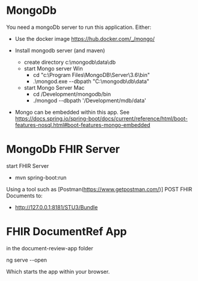 
# MongoDb

You need a mongoDb server to run this application. Either:
 
- Use the docker image https://hub.docker.com/_/mongo/ 

- Install mongodb server (and maven) 
    - create directory c:\mongodb\data\db
    - start Mongo server Win
        - cd "c:\Program Files\MongoDB\Server\3.6\bin"
        - .\mongod.exe --dbpath "C:\mongodb\db\data"
    - start Mongo Server Mac
        - cd /Development/mongodb/bin
        - ./mongod --dbpath '/Development/mdb/data'

- Mongo can be embedded within this app. See https://docs.spring.io/spring-boot/docs/current/reference/html/boot-features-nosql.html#boot-features-mongo-embedded 


# MongoDb FHIR Server

start FHIR Server 

- mvn spring-boot:run

Using a tool such as [Postman(https://www.getpostman.com/)] POST FHIR Documents to:

- http://127.0.0.1:8181/STU3/Bundle

# FHIR DocumentRef App

in the document-review-app folder

ng serve --open

Which starts the app within your browser.